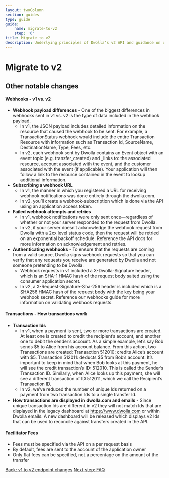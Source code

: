 ```yaml
---
layout: twoColumn
section: guides
type: guide
guide: 
    name: migrate-to-v2
    step: '6'
title: Migrate to v2
description: Underlying principles of Dwolla's v2 API and guidance on upgrading your application from Dwolla's legacy v1 API. 
---
```


# Migrate to v2

## Other notable changes

#### Webhooks - v1 vs. v2
*  **Webhook payload differences** - One of the biggest differences in webhooks sent in v1 vs. v2 is the type of data included in the webhook payload. 
    -  In v1, the JSON payload includes detailed information on the resource that caused the webhook to be sent. For example, a TransactionStatus webhook would include the entire Transaction Resource with information such as Transaction Id, SourceName, DestinationName, Type, Fees, etc. 
    -  In v2, each webhook sent by Dwolla contains an Event object with an event topic (e.g. transfer_created) and _links to: the associated resource, account associated with the event, and the customer associated with the event (if applicable). Your application will then follow a link to the resource contained in the event to lookup additional information.
*  **Subscribing a webhook URL**
    -  In v1, the manner in which you registered a URL for receiving webhook notifications was done entirely through the dwolla.com. 
    -  In v2, you’ll create a webhook-subscription which is done via the API using an application access token. 
*  **Failed webhook attempts and retries**
    -  In v1, webhook notifications were only sent once—regardless of whether or not your server responded to the request from Dwolla.
    -  In v2, if your server doesn’t acknowledge the webhook request from Dwolla with a 2xx level status code, then the request will be retried on an exponential backoff schedule. Reference the API docs for more information on acknowledgement and retries.
*  **Authenticating webhooks** - To ensure that the requests are coming from a valid source, Dwolla signs webhook requests so that you can verify that any requests you receive are generated by Dwolla and not someone pretending to be Dwolla. 
    -  Webhook requests in v1 included a X-Dwolla-Signature header, which is an SHA-1 HMAC hash of the request body salted using the consumer application secret. 
    -  In v2, a X-Request-Signature-Sha-256 header is included which is a SHA256 HMAC hash of the request body with the key being your webhook secret. Reference our webhooks guide for more information on validating webhook requests.

#### Transactions - How transactions work
*  **Transaction Ids**
    -  In v1, when a payment is sent, two or more transactions are created. At least one is created to credit the recipient’s account, and another one to debit the sender’s account. As a simple example, let’s say Bob sends $5 to Alice from his account balance. From this action, two Transactions are created: Transaction 512010: credits Alice’s account with $5. Transaction 512011: deducts $5 from Bob’s account. It’s important to keep in mind that when Bob looks at this payment, he will see the credit transaction’s ID: 512010. This is called the Sender’s Transaction ID. Similarly, when Alice looks up this payment, she will see a different transaction of ID 512011, which we call the Recipient’s Transaction ID. 
    -  In v2, we’ve reduced the number of unique Ids returned on a payment from two transaction Ids to a single transfer Id. 
*  **How transactions are displayed in dwolla.com and emails** - Since unique transaction Ids are different in v2 they will not match Ids that are displayed in the legacy dashboard at https://www.dwolla.com or within Dwolla emails. A new dashboard will be released which displays v2 Ids that can be used to reconcile against transfers created in the API.

#### Facilitator Fees
*  Fees must be specified via the API on a per request basis
*  By default, fees are sent to the account of the application owner 
*  Only flat fees can be specified, not a percentage on the amount of the transfer


<nav class="pager-nav">
    <a href="05-v1-to-v2-endpoint-changes.html">Back: v1 to v2 endpoint changes</a>
    <a href="07-faq.html">Next step: FAQ</a>
</nav>
